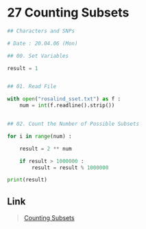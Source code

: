 # 27 Counting Subsets
```python
## Characters and SNPs

# Date : 20.04.06 (Mon)

## 00. Set Variables

result = 1


## 01. Read File

with open("rosalind_sset.txt") as f :
	num = int(f.readline().strip())


## 02. Count the Number of Possible Subsets

for i in range(num) :

	result = 2 ** num

	if result > 1000000 :
		result = result % 1000000

print(result)
```
## Link
> [Counting Subsets](http://rosalind.info/problems/sset/)
